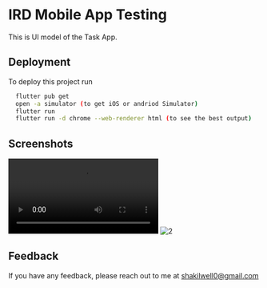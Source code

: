 # IRD Mobile App Testing 

This is UI model of the Task App. 

## Deployment

To deploy this project run

```bash
  flutter pub get
  open -a simulator (to get iOS or andriod Simulator)
  flutter run
  flutter run -d chrome --web-renderer html (to see the best output)
```


## Screenshots

![1](https://user-images.githubusercontent.com/61247278/216463593-0555f209-9873-4244-8db4-7dcc9f47b0e7.mp4)
![2](![photo_2023-02-03_04-26-27](https://user-images.githubusercontent.com/61247278/216463628-ca80437a-74c8-4a11-870d-f6e473672435.jpg))

## Feedback

If you have any feedback, please reach out to me at shakilwell0@gmail.com



